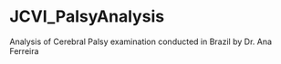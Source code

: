 # JCVI_PalsyAnalysis
Analysis of Cerebral Palsy examination conducted in Brazil by Dr. Ana Ferreira

